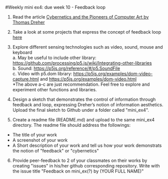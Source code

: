 
#Weekly mini ex4: due week 10 - Feedback loop

1)	Read the article [Cybernetics and the Pioneers of Computer Art by Thomas Dreher](http://dreher.netzliteratur.net/4_Medienkunst_Kybernetike.html)

2)	Take a look at some projects that express the concept of feedback loop [here](http://www.creativeapplications.net/processing/feedback-machines-mis-using-technology-non-linear-behavioural-systems
) 

3)	Explore different sensing technologies such as video, sound, mouse and keyboard 
<br>a.	May be useful to include other library: https://github.com/processing/p5.js/wiki/Integrating-other-libraries 
<br>b.	Sound: https://p5js.org/reference/#/p5.SoundFile
<br>c.	Video with p5.dom library: https://p5js.org/examples/dom-video-capture.html and https://p5js.org/examples/dom-video.html 
<br>*The above a-c are just recommendation. Feel free to explore and experiment other functions and libraries.

4)	Design a sketch that demonstrates the control of information through feedback and loop, expressing Dreher’s notion of information aesthetics. Upload the final sketch to Github under a folder called "mini_ex4".

5) Create a readme file (README.md) and upload to the same mini_ex4 directory. The readme file should address the followings:

- The title of your work
- A screenshot of your work
- A Short description of your work and tell us how your work demonstrats the notion of "feedback" or "cybernetics"

6) Provide peer-feedback to 2 of your classmates on their works by creating "issues" in his/her github corresponding repository. Write with the issue title "Feedback on mini_ex(?) by (YOUR FULL NAME)"
